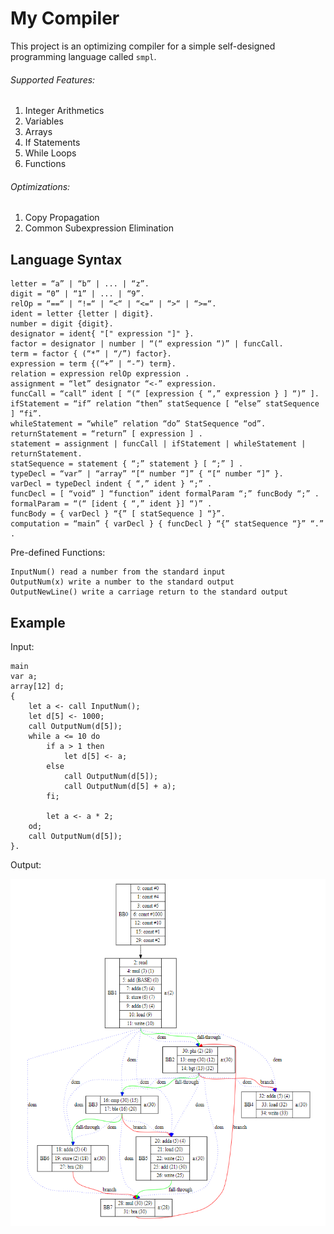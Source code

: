 # My Compiler
This project is an optimizing compiler for a simple self-designed programming language called `smpl`.
###### Supported Features:
1. Integer Arithmetics
2. Variables
3. Arrays
4. If Statements
5. While Loops
6. Functions
###### Optimizations:
1. Copy Propagation
2. Common Subexpression Elimination

## Language Syntax
```
letter = “a” | “b” | ... | “z”.
digit = “0” | “1” | ... | “9”.
relOp = “==“ | “!=“ | “<“ | “<=“ | “>“ | “>=“.
ident = letter {letter | digit}.
number = digit {digit}.
designator = ident{ "[" expression "]" }.
factor = designator | number | “(“ expression “)” | funcCall.
term = factor { (“*” | “/”) factor}.
expression = term {(“+” | “-”) term}.
relation = expression relOp expression .
assignment = “let” designator “<-” expression.
funcCall = “call” ident [ “(“ [expression { “,” expression } ] “)” ].
ifStatement = “if” relation “then” statSequence [ “else” statSequence ] “fi”.
whileStatement = “while” relation “do” StatSequence “od”.
returnStatement = “return” [ expression ] .
statement = assignment | funcCall | ifStatement | whileStatement | returnStatement.
statSequence = statement { “;” statement } [ “;” ] .
typeDecl = “var” | “array” “[“ number “]” { “[“ number “]” }.
varDecl = typeDecl indent { “,” ident } “;” .
funcDecl = [ “void” ] “function” ident formalParam “;” funcBody “;” .
formalParam = “(“ [ident { “,” ident }] “)” .
funcBody = { varDecl } “{” [ statSequence ] “}”.
computation = “main” { varDecl } { funcDecl } “{” statSequence “}” “.” .
```
Pre-defined Functions:
```
InputNum() read a number from the standard input
OutputNum(x) write a number to the standard output
OutputNewLine() write a carriage return to the standard output
```
## Example
Input:
```
main
var a;
array[12] d;
{
	let a <- call InputNum();
	let d[5] <- 1000;
	call OutputNum(d[5]);
	while a <= 10 do
		if a > 1 then
			let d[5] <- a;
		else
			call OutputNum(d[5]);
			call OutputNum(d[5] + a);
		fi;
		
		let a <- a * 2;
	od;
	call OutputNum(d[5]);
}.
```
Output:

![](./output.png)
